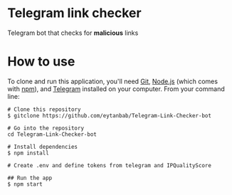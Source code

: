 # Telegram link checker
Telegram bot that checks for **malicious** links


# How to use

To clone and run this application, you'll need [Git](https://git-scm.com/), [Node.js](https://nodejs.org/en/download/) (which comes with [npm](http://npmjs.com/)), and [Telegram](https://telegram.org/) installed on your computer. 
From your command line:

    # Clone this repository
    $ gitclone https://github.com/eytanbab/Telegram-Link-Checker-bot

	# Go into the repository
	cd Telegram-Link-Checker-bot

	# Install dependencies
	$ npm install

	# Create .env and define tokens from telegram and IPQualityScore
	
	## Run the app
	$ npm start


